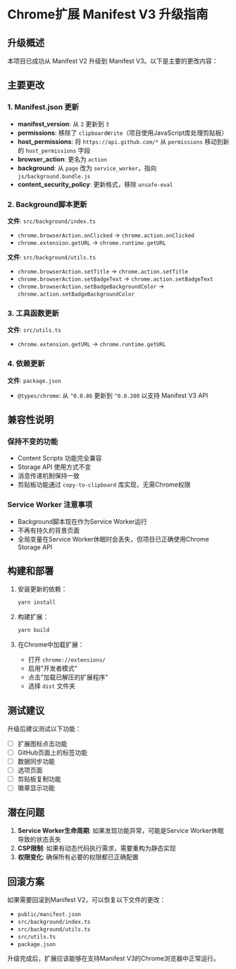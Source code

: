 # Chrome扩展 Manifest V3 升级指南

## 升级概述

本项目已成功从 Manifest V2 升级到 Manifest V3。以下是主要的更改内容：

## 主要更改

### 1. Manifest.json 更新

- **manifest_version**: 从 `2` 更新到 `3`
- **permissions**: 移除了 `clipboardWrite`（项目使用JavaScript库处理剪贴板）
- **host_permissions**: 将 `https://api.github.com/*` 从 `permissions` 移动到新的 `host_permissions` 字段
- **browser_action**: 更名为 `action`
- **background**: 从 `page` 改为 `service_worker`，指向 `js/background.bundle.js`
- **content_security_policy**: 更新格式，移除 `unsafe-eval`

### 2. Background脚本更新

**文件**: `src/background/index.ts`
- `chrome.browserAction.onClicked` → `chrome.action.onClicked`
- `chrome.extension.getURL` → `chrome.runtime.getURL`

**文件**: `src/background/utils.ts`
- `chrome.browserAction.setTitle` → `chrome.action.setTitle`
- `chrome.browserAction.setBadgeText` → `chrome.action.setBadgeText`
- `chrome.browserAction.setBadgeBackgroundColor` → `chrome.action.setBadgeBackgroundColor`

### 3. 工具函数更新

**文件**: `src/utils.ts`
- `chrome.extension.getURL` → `chrome.runtime.getURL`

### 4. 依赖更新

**文件**: `package.json`
- `@types/chrome`: 从 `^0.0.86` 更新到 `^0.0.200` 以支持 Manifest V3 API

## 兼容性说明

### 保持不变的功能
- Content Scripts 功能完全兼容
- Storage API 使用方式不变
- 消息传递机制保持一致
- 剪贴板功能通过 `copy-to-clipboard` 库实现，无需Chrome权限

### Service Worker 注意事项
- Background脚本现在作为Service Worker运行
- 不再有持久的背景页面
- 全局变量在Service Worker休眠时会丢失，但项目已正确使用Chrome Storage API

## 构建和部署

1. 安装更新的依赖：
   ```bash
   yarn install
   ```

2. 构建扩展：
   ```bash
   yarn build
   ```

3. 在Chrome中加载扩展：
   - 打开 `chrome://extensions/`
   - 启用"开发者模式"
   - 点击"加载已解压的扩展程序"
   - 选择 `dist` 文件夹

## 测试建议

升级后建议测试以下功能：
- [ ] 扩展图标点击功能
- [ ] GitHub页面上的标签功能
- [ ] 数据同步功能
- [ ] 选项页面
- [ ] 剪贴板复制功能
- [ ] 徽章显示功能

## 潜在问题

1. **Service Worker生命周期**: 如果发现功能异常，可能是Service Worker休眠导致的状态丢失
2. **CSP限制**: 如果有动态代码执行需求，需要重构为静态实现
3. **权限变化**: 确保所有必要的权限都已正确配置

## 回滚方案

如果需要回滚到Manifest V2，可以恢复以下文件的更改：
- `public/manifest.json`
- `src/background/index.ts`
- `src/background/utils.ts`
- `src/utils.ts`
- `package.json`

升级完成后，扩展应该能够在支持Manifest V3的Chrome浏览器中正常运行。